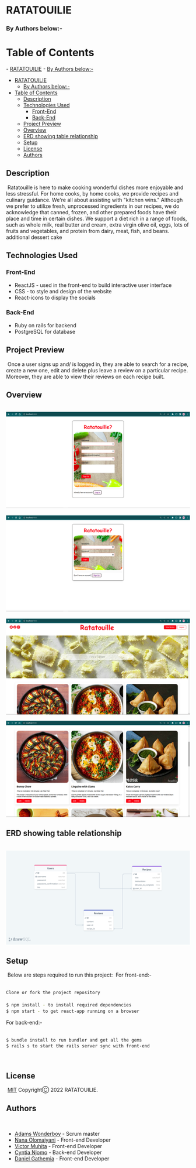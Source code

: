 # RATATOUILIE

### By Authors below:-

# Table of Contents

​- [RATATOUILIE](#ratatouilie)
    - [By Authors below:-](#by-authors-below-)

- [RATATOUILIE](#ratatouilie)
    - [By Authors below:-](#by-authors-below-)
- [Table of Contents](#table-of-contents)
  - [Description](#description)
  - [Technologies Used](#technologies-used)
    - [Front-End​](#front-end)
    - [Back-End](#back-end)
  - [Project Preview](#project-preview)
  - [Overview](#overview)
  - [ERD showing table relationship](#erd-showing-table-relationship)
  - [Setup](#setup)
  - [License](#license)
  - [Authors](#authors)

## Description

​
Ratatouille is here to make cooking wonderful dishes more enjoyable and less stressful. For home cooks, by home cooks, we provide recipes and culinary guidance. We're all about assisting with "kitchen wins." Although we prefer to utilize fresh, unprocessed ingredients in our recipes, we do acknowledge that canned, frozen, and other prepared foods have their place and time in certain dishes. We support a diet rich in a range of foods, such as whole milk, real butter and cream, extra virgin olive oil, eggs, lots of fruits and vegetables, and protein from dairy, meat, fish, and beans. additional dessert cake
​

## Technologies Used

### Front-End​

- ReactJS - used in the front-end to build interactive user interface
- CSS - to style and design of the website
- React-icons to display the socials
  
### Back-End

- Ruby on rails for backend
- PostgreSQL for database
​

## Project Preview

​
Once a user signs up and/ is logged in, they are able to search for a recipe, create a new one, edit and delete plus leave a review on a particular recipe. Moreover, they are able to view their reviews on each recipe built.
​

## Overview

​
![My Image](./register.png)
​
![My Image](./login.png)
​
![My Image](./land.png)

![My Image](./recipes.png)

## ERD showing table relationship

​
![My Image](./drawSQL.png)

## Setup

​
Below are steps required to run this project:
​
For front-end:-

```bash

Clone or fork the project repository
​
$ npm install - to install required dependencies
$ npm start - to get react-app running on a browser

```

For back-end:-

```bash

$ bundle install to run bundler and get all the gems
$ rails s to start the rails server sync with front-end

```

​

## License

​
[MIT](https://choosealicense.com/licenses/mit/) CopyrightⒸ 2022 RATATOUILIE.
​

## Authors

​

- [Adams Wonderboy](https://github.com/adamswonder) - Scrum master
- [Nana Olomaiyani](https://github.com/olomaiyani) - Front-end Developer
- [Victor Muhita](https://github.com/Vicstudentwatch) - Front-end Developer
- [Cyntia Njomo](https://github.com/CynthiaNgoiri) - Back-end Developer
- [Daniel Gathemia]() - Front-end Developer
